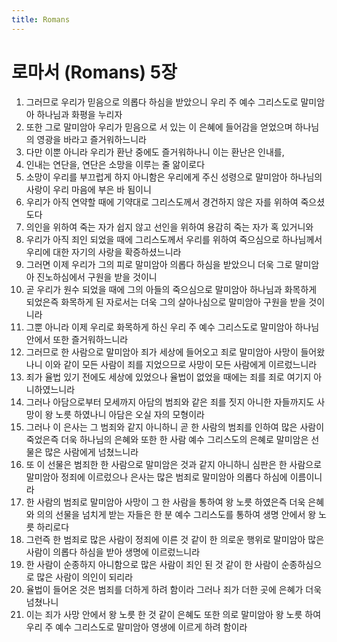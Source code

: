 ```yaml
---
title: Romans
---
```


# 로마서 (Romans) 5장
1. 그러므로 우리가 믿음으로 의롭다 하심을 받았으니 우리 주 예수 그리스도로 말미암아 하나님과 화평을 누리자
1. 또한 그로 말미암아 우리가 믿음으로 서 있는 이 은혜에 들어감을 얻었으며 하나님의 영광을 바라고 즐거워하느니라
1. 다만 이뿐 아니라 우리가 환난 중에도 즐거워하나니 이는 환난은 인내를,
1. 인내는 연단을, 연단은 소망을 이루는 줄 앎이로다
1. 소망이 우리를 부끄럽게 하지 아니함은 우리에게 주신 성령으로 말미암아 하나님의 사랑이 우리 마음에 부은 바 됨이니
1. 우리가 아직 연약할 때에 기약대로 그리스도께서 경건하지 않은 자를 위하여 죽으셨도다
1. 의인을 위하여 죽는 자가 쉽지 않고 선인을 위하여 용감히 죽는 자가 혹 있거니와
1. 우리가 아직 죄인 되었을 때에 그리스도께서 우리를 위하여 죽으심으로 하나님께서 우리에 대한 자기의 사랑을 확증하셨느니라
1. 그러면 이제 우리가 그의 피로 말미암아 의롭다 하심을 받았으니 더욱 그로 말미암아 진노하심에서 구원을 받을 것이니
1. 곧 우리가 원수 되었을 때에 그의 아들의 죽으심으로 말미암아 하나님과 화목하게 되었은즉 화목하게 된 자로서는 더욱 그의 살아나심으로 말미암아 구원을 받을 것이니라
1. 그뿐 아니라 이제 우리로 화목하게 하신 우리 주 예수 그리스도로 말미암아 하나님 안에서 또한 즐거워하느니라
1. 그러므로 한 사람으로 말미암아 죄가 세상에 들어오고 죄로 말미암아 사망이 들어왔나니 이와 같이 모든 사람이 죄를 지었으므로 사망이 모든 사람에게 이르렀느니라
1. 죄가 율법 있기 전에도 세상에 있었으나 율법이 없었을 때에는 죄를 죄로 여기지 아니하였느니라
1. 그러나 아담으로부터 모세까지 아담의 범죄와 같은 죄를 짓지 아니한 자들까지도 사망이 왕 노릇 하였나니 아담은 오실 자의 모형이라
1. 그러나 이 은사는 그 범죄와 같지 아니하니 곧 한 사람의 범죄를 인하여 많은 사람이 죽었은즉 더욱 하나님의 은혜와 또한 한 사람 예수 그리스도의 은혜로 말미암은 선물은 많은 사람에게 넘쳤느니라
1. 또 이 선물은 범죄한 한 사람으로 말미암은 것과 같지 아니하니 심판은 한 사람으로 말미암아 정죄에 이르렀으나 은사는 많은 범죄로 말미암아 의롭다 하심에 이름이니라
1. 한 사람의 범죄로 말미암아 사망이 그 한 사람을 통하여 왕 노릇 하였은즉 더욱 은혜와 의의 선물을 넘치게 받는 자들은 한 분 예수 그리스도를 통하여 생명 안에서 왕 노릇 하리로다
1. 그런즉 한 범죄로 많은 사람이 정죄에 이른 것 같이 한 의로운 행위로 말미암아 많은 사람이 의롭다 하심을 받아 생명에 이르렀느니라
1. 한 사람이 순종하지 아니함으로 많은 사람이 죄인 된 것 같이 한 사람이 순종하심으로 많은 사람이 의인이 되리라
1. 율법이 들어온 것은 범죄를 더하게 하려 함이라 그러나 죄가 더한 곳에 은혜가 더욱 넘쳤나니
1. 이는 죄가 사망 안에서 왕 노릇 한 것 같이 은혜도 또한 의로 말미암아 왕 노릇 하여 우리 주 예수 그리스도로 말미암아 영생에 이르게 하려 함이라